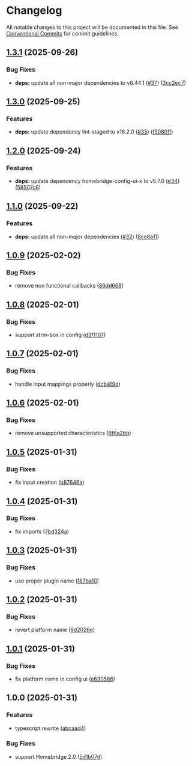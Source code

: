 # Changelog

All notable changes to this project will be documented in this file. See
[Conventional Commits](https://conventionalcommits.org) for commit guidelines.

## [1.3.1](https://github.com/jabrown93/homebridge-onkyo/compare/v1.3.0...v1.3.1) (2025-09-26)

### Bug Fixes

* **deps:** update all non-major dependencies to v8.44.1 ([#37](https://github.com/jabrown93/homebridge-onkyo/issues/37)) ([3cc2ec7](https://github.com/jabrown93/homebridge-onkyo/commit/3cc2ec785cacec932cee674f5279e9c6881585e9))

## [1.3.0](https://github.com/jabrown93/homebridge-onkyo/compare/v1.2.0...v1.3.0) (2025-09-25)

### Features

* **deps:** update dependency lint-staged to v16.2.0 ([#35](https://github.com/jabrown93/homebridge-onkyo/issues/35)) ([f5080ff](https://github.com/jabrown93/homebridge-onkyo/commit/f5080ffbea0971e3a465f250c1dd156c81ca0ac0))

## [1.2.0](https://github.com/jabrown93/homebridge-onkyo/compare/v1.1.0...v1.2.0) (2025-09-24)

### Features

* **deps:** update dependency homebridge-config-ui-x to v5.7.0 ([#34](https://github.com/jabrown93/homebridge-onkyo/issues/34)) ([58507c6](https://github.com/jabrown93/homebridge-onkyo/commit/58507c6d53ccf5b24ea1db36dac0cc3058dc7d77))

## [1.1.0](https://github.com/jabrown93/homebridge-onkyo/compare/v1.0.9...v1.1.0) (2025-09-22)

### Features

* **deps:** update all non-major dependencies ([#32](https://github.com/jabrown93/homebridge-onkyo/issues/32)) ([8ce8a11](https://github.com/jabrown93/homebridge-onkyo/commit/8ce8a119b9deab6b44a96640951a443bbda8564d))

## [1.0.9](https://github.com/jabrown93/homebridge-onkyo/compare/v1.0.8...v1.0.9) (2025-02-02)

### Bug Fixes

* remove non functional callbacks ([86dd668](https://github.com/jabrown93/homebridge-onkyo/commit/86dd668a7312414581953ab3ce6b133534c15315))

## [1.0.8](https://github.com/jabrown93/homebridge-onkyo/compare/v1.0.7...v1.0.8) (2025-02-01)

### Bug Fixes

* support strm-box in config ([d3f1107](https://github.com/jabrown93/homebridge-onkyo/commit/d3f11079e5ea7c3159795e342c6cdc2cfe8a1dac))

## [1.0.7](https://github.com/jabrown93/homebridge-onkyo/compare/v1.0.6...v1.0.7) (2025-02-01)

### Bug Fixes

* handle input mappings properly ([dcb4f9d](https://github.com/jabrown93/homebridge-onkyo/commit/dcb4f9d870e28d314135a046aa284c39c6cc8e46))

## [1.0.6](https://github.com/jabrown93/homebridge-onkyo/compare/v1.0.5...v1.0.6) (2025-02-01)

### Bug Fixes

* remove unsupported characteristics ([8f6a2bb](https://github.com/jabrown93/homebridge-onkyo/commit/8f6a2bb5f576d43e17550df36219a9f9400986a3))

## [1.0.5](https://github.com/jabrown93/homebridge-onkyo/compare/v1.0.4...v1.0.5) (2025-01-31)

### Bug Fixes

* fix input creation ([b87646a](https://github.com/jabrown93/homebridge-onkyo/commit/b87646abbbac841ac47968c288940f99d2b326b6))

## [1.0.4](https://github.com/jabrown93/homebridge-onkyo/compare/v1.0.3...v1.0.4) (2025-01-31)

### Bug Fixes

* fix imports ([7bd324a](https://github.com/jabrown93/homebridge-onkyo/commit/7bd324a4459a55e29f5e9190d4bd3a1988579c40))

## [1.0.3](https://github.com/jabrown93/homebridge-onkyo/compare/v1.0.2...v1.0.3) (2025-01-31)

### Bug Fixes

* use proper plugin name ([f87ba10](https://github.com/jabrown93/homebridge-onkyo/commit/f87ba10aa0ab1ae252a5939ddaafc2d314b90a09))

## [1.0.2](https://github.com/jabrown93/homebridge-onkyo/compare/v1.0.1...v1.0.2) (2025-01-31)

### Bug Fixes

* revert platform name ([9d2026e](https://github.com/jabrown93/homebridge-onkyo/commit/9d2026e31fe3ce3abea92c68d1f95ff3f554f9fd))

## [1.0.1](https://github.com/jabrown93/homebridge-onkyo/compare/v1.0.0...v1.0.1) (2025-01-31)

### Bug Fixes

* fix platform name in config ui ([e630586](https://github.com/jabrown93/homebridge-onkyo/commit/e630586a285df8f4ead527b2b38f946e4018bbff))

## 1.0.0 (2025-01-31)

### Features

* typescript rewrite ([abcaad4](https://github.com/jabrown93/homebridge-onkyo/commit/abcaad4341a8af70f5a3cc3781c3fddfbb07ea9b))

### Bug Fixes

* support Homebridge 2.0 ([5d1b07d](https://github.com/jabrown93/homebridge-onkyo/commit/5d1b07d6dce39cf143942b102840565083d338fd))
